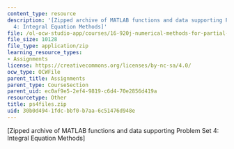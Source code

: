 ```yaml
---
content_type: resource
description: '[Zipped archive of MATLAB functions and data supporting Problem Set
  4: Integral Equation Methods]'
file: /ol-ocw-studio-app/courses/16-920j-numerical-methods-for-partial-differential-equations-sma-5212-spring-2003/30b0d4941fdcbbf0b7aa6c51476d948e_ps4files.zip
file_size: 10128
file_type: application/zip
learning_resource_types:
- Assignments
license: https://creativecommons.org/licenses/by-nc-sa/4.0/
ocw_type: OCWFile
parent_title: Assignments
parent_type: CourseSection
parent_uid: ec0af9e5-2ef4-9819-c6d4-70e2856d419a
resourcetype: Other
title: ps4files.zip
uid: 30b0d494-1fdc-bbf0-b7aa-6c51476d948e
---
```

[Zipped archive of MATLAB functions and data supporting Problem Set 4: Integral Equation Methods]